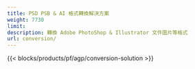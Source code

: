 ```yaml
---
title: PSD PSB & AI 格式轉換解決方案
weight: 7730
limit: 
description: 轉換 Adob​​e PhotoShop & Illustrator 文件圖片等格式
url: conversion/
---
```


{{< blocks/products/pf/agp/conversion-solution >}} 
